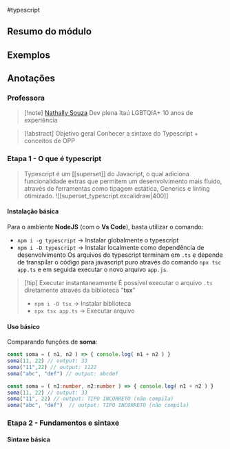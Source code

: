 #typescript

## Resumo do módulo

## Exemplos

## Anotações
### Professora
> [!note] [Nathally Souza](github.com/nathyts)
 > Dev plena Itaú
> LGBTQIA+
> 10 anos de experiência 

> [!abstract] Objetivo geral
> Conhecer a sintaxe do Typescript + conceitos de OPP

### Etapa 1 - O que é typescript
> Typescript é um [[superset]] do Javacript, o qual adiciona funcionalidade extras que permitem um desenvolvimento mais fluido, através de ferramentas como tipagem estática, Generics e linting otimizado.
> ![[superset_typescript.excalidraw|400]]

#### Instalação básica 
Para o ambiente **NodeJS** (com o **Vs Code**), basta utilizar o comando: 
- `npm i -g typescript` -> Instalar globalmente o typescript
- `npm i -D typescript` -> Instalar localmente como dependência de desenvolvimento
Os arquivos do typescript terminam em `.ts` e depende de transpilar o código para javascript puro através do comando `npx tsc app.ts` e em seguida executar o novo arquivo `app.js`.

>[!tip] Executar instantaneamente
>É possível executar o arquivo `.ts` diretamente através da biblioteca "**tsx**"
>- `npm i -D tsx` -> Instalar biblioteca
>- `npx tsx app.ts` -> Executar arquivo

#### Uso básico
Comparando funções de **soma**:
```js
const soma = ( n1, n2 ) => { console.log( n1 + n2 ) }
soma(11, 22) // output: 33
soma("11",22) // output: 1122
soma("abc", "def") // output: abcdef
```

```ts
const soma = ( n1:number, n2:number ) => { console.log( n1 + n2 ) }
soma(11, 22) // output: 33
soma("11", 22) // output: TIPO INCORRETO (não compila)
soma("abc", "def")  // output: TIPO INCORRETO (não compila)
```

### Etapa 2 - Fundamentos e sintaxe

#### Sintaxe básica
